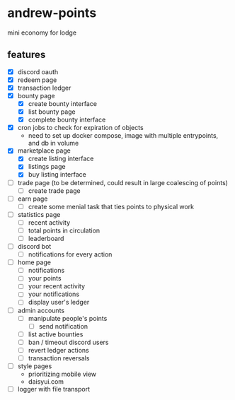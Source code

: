 # andrew-points

mini economy for lodge

## features

- [x] discord oauth
- [x] redeem page
- [x] transaction ledger
- [x] bounty page
  - [x] create bounty interface
  - [x] list bounty page
  - [x] complete bounty interface
- [x] cron jobs to check for expiration of objects
  - need to set up docker compose, image with multiple entrypoints, and db in volume
- [x] marketplace page
  - [x] create listing interface
  - [x] listings page
  - [x] buy listing interface
- [ ] trade page (to be determined, could result in large coalescing of points)
  - [ ] create trade page
- [ ] earn page
  - [ ] create some menial task that ties points to physical work
- [ ] statistics page
  - [ ] recent activity
  - [ ] total points in circulation
  - [ ] leaderboard
- [ ] discord bot
  - [ ] notifications for every action
- [ ] home page
  - [ ] notifications
  - [ ] your points
  - [ ] your recent activity
  - [ ] your notifications
  - [ ] display user's ledger
- [ ] admin accounts
  - [ ] manipulate people's points
    - [ ] send notification
  - [ ] list active bounties
  - [ ] ban / timeout discord users
  - [ ] revert ledger actions
  - [ ] transaction reversals
- [ ] style pages
  - prioritizing mobile view
  - daisyui.com
- [ ] logger with file transport
